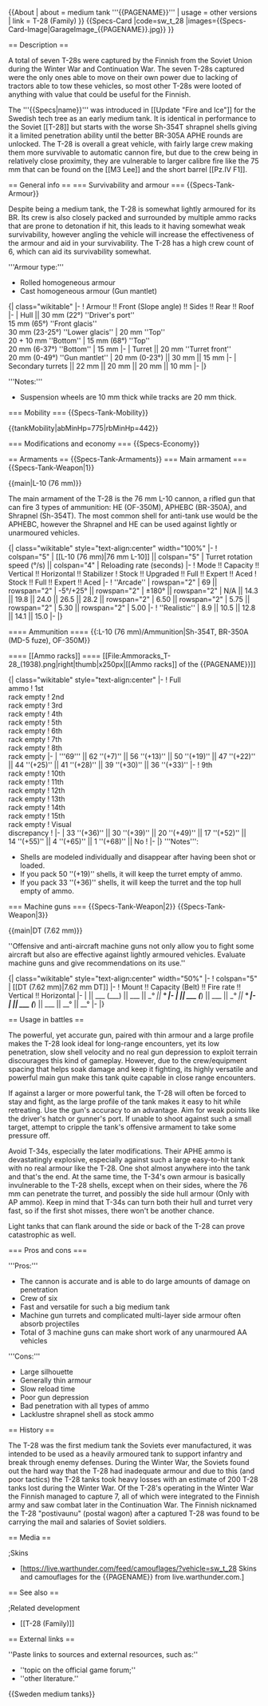 {{About
| about = medium tank '''{{PAGENAME}}'''
| usage = other versions
| link = T-28 (Family)
}}
{{Specs-Card
|code=sw_t_28
|images={{Specs-Card-Image|GarageImage_{{PAGENAME}}.jpg}}
}}

== Description ==
<!-- ''In the description, the first part should be about the history of the creation and combat usage of the vehicle, as well as its key features. In the second part, tell the reader about the ground vehicle in the game. Insert a screenshot of the vehicle, so that if the novice player does not remember the vehicle by name, he will immediately understand what kind of vehicle the article is talking about.'' -->
A total of seven T-28s were captured by the Finnish from the Soviet Union during the Winter War and Continuation War. The seven T-28s captured were the only ones able to move on their own power due to lacking of tractors able to tow these vehicles, so most other T-28s were looted of anything with value that could be useful for the Finnish.

The '''{{Specs|name}}''' was introduced in [[Update "Fire and Ice"]] for the Swedish tech tree as an early medium tank. It is identical in performance to the Soviet [[T-28]] but starts with the worse Sh-354T shrapnel shells giving it a limited penetration ability until the better BR-305A APHE rounds are unlocked. The T-28 is overall a great vehicle, with fairly large crew making them more survivable to automatic cannon fire, but due to the crew being in relatively close proximity, they are vulnerable to larger calibre fire like the 75 mm that can be found on the [[M3 Lee]] and the short barrel [[Pz.IV F1]].

== General info ==
=== Survivability and armour ===
{{Specs-Tank-Armour}}
<!-- ''Describe armour protection. Note the most well protected and key weak areas. Appreciate the layout of modules as well as the number and location of crew members. Is the level of armour protection sufficient, is the placement of modules helpful for survival in combat? If necessary use a visual template to indicate the most secure and weak zones of the armour.'' -->
Despite being a medium tank, the T-28 is somewhat lightly armoured for its BR. Its crew is also closely packed and surrounded by multiple ammo racks that are prone to detonation if hit, this leads to it having somewhat weak survivability, however angling the vehicle will increase the effectiveness of the armour and aid in your survivability. The T-28 has a high crew count of 6, which can aid its survivability somewhat.

'''Armour type:'''

* Rolled homogeneous armour
* Cast homogeneous armour (Gun mantlet)

{| class="wikitable"
|-
! Armour !! Front (Slope angle) !! Sides !! Rear !! Roof
|-
| Hull || 30 mm (22°) ''Driver's port''<br>15 mm (65°) ''Front glacis''<br>30 mm (23-25°) ''Lower glacis''
| 20 mm ''Top''<br>20 + 10 mm ''Bottom''
| 15 mm (68°) ''Top''<br>20 mm (6-37°) ''Bottom''
| 15 mm
|-
| Turret || 20 mm ''Turret front''<br>20 mm (0-49°) ''Gun mantlet''
| 20 mm (0-23°) || 30 mm || 15 mm
|-
| Secondary turrets || 22 mm || 20 mm || 20 mm || 10 mm
|-
|}

'''Notes:'''

* Suspension wheels are 10 mm thick while tracks are 20 mm thick.

=== Mobility ===
{{Specs-Tank-Mobility}}
<!-- ''Write about the mobility of the ground vehicle. Estimate the specific power and manoeuvrability, as well as the maximum speed forwards and backwards.'' -->

{{tankMobility|abMinHp=775|rbMinHp=442}}

=== Modifications and economy ===
{{Specs-Economy}}

== Armaments ==
{{Specs-Tank-Armaments}}
=== Main armament ===
{{Specs-Tank-Weapon|1}}
<!-- ''Give the reader information about the characteristics of the main gun. Assess its effectiveness in a battle based on the reloading speed, ballistics and the power of shells. Do not forget about the flexibility of the fire, that is how quickly the cannon can be aimed at the target, open fire on it and aim at another enemy. Add a link to the main article on the gun: <code><nowiki>{{main|Name of the weapon}}</nowiki></code>. Describe in general terms the ammunition available for the main gun. Give advice on how to use them and how to fill the ammunition storage.'' -->
{{main|L-10 (76 mm)}}

The main armament of the T-28 is the 76 mm L-10 cannon, a rifled gun that can fire 3 types of ammunition: HE (OF-350M), APHEBC (BR-350A), and Shrapnel (Sh-354T). The most common shell for anti-tank use would be the APHEBC, however the Shrapnel and HE can be used against lightly or unarmoured vehicles.

{| class="wikitable" style="text-align:center" width="100%"
|-
! colspan="5" | [[L-10 (76 mm)|76 mm L-10]] || colspan="5" | Turret rotation speed (°/s) || colspan="4" | Reloading rate (seconds)
|-
! Mode !! Capacity !! Vertical !! Horizontal !! Stabilizer
! Stock !! Upgraded !! Full !! Expert !! Aced
! Stock !! Full !! Expert !! Aced
|-
! ''Arcade''
| rowspan="2" | 69 || rowspan="2" | -5°/+25° || rowspan="2" | ±180° || rowspan="2" | N/A || 14.3 || 19.8 || 24.0 || 26.5 || 28.2 || rowspan="2" | 6.50 || rowspan="2" | 5.75 || rowspan="2" | 5.30 || rowspan="2" | 5.00
|-
! ''Realistic''
| 8.9 || 10.5 || 12.8 || 14.1 || 15.0
|-
|}

==== Ammunition ====
{{:L-10 (76 mm)/Ammunition|Sh-354T, BR-350A (MD-5 fuze), OF-350M}}

==== [[Ammo racks]] ====
[[File:Ammoracks_T-28_(1938).png|right|thumb|x250px|[[Ammo racks]] of the {{PAGENAME}}]]
<!-- '''Last updated:''' -->
{| class="wikitable" style="text-align:center"
|-
! Full<br>ammo
! 1st<br>rack empty
! 2nd<br>rack empty
! 3rd<br>rack empty
! 4th<br>rack empty
! 5th<br>rack empty
! 6th<br>rack empty
! 7th<br>rack empty
! 8th<br>rack empty
|-
| '''69''' || 62&nbsp;''(+7)'' || 56&nbsp;''(+13)'' || 50&nbsp;''(+19)'' || 47&nbsp;''(+22)'' || 44&nbsp;''(+25)'' || 41&nbsp;''(+28)'' || 39&nbsp;''(+30)'' || 36&nbsp;''(+33)''
|-
! 9th<br>rack empty
! 10th<br>rack empty
! 11th<br>rack empty
! 12th<br>rack empty
! 13th<br>rack empty
! 14th<br>rack empty
! 15th<br>rack empty
! Visual<br>discrepancy
!
|-
| 33&nbsp;''(+36)'' || 30&nbsp;''(+39)'' || 20&nbsp;''(+49)'' || 17&nbsp;''(+52)'' || 14&nbsp;''(+55)'' || 4&nbsp;''(+65)'' || 1&nbsp;''(+68)'' || No
!
|-
|}
'''Notes''':

* Shells are modeled individually and disappear after having been shot or loaded.
* If you pack 50&nbsp;''(+19)'' shells, it will keep the turret empty of ammo.
* If you pack 33&nbsp;''(+36)'' shells, it will keep the turret and the top hull empty of ammo.

=== Machine guns ===
{{Specs-Tank-Weapon|2}}
{{Specs-Tank-Weapon|3}}
<!-- ''Offensive and anti-aircraft machine guns not only allow you to fight some aircraft but also are effective against lightly armoured vehicles. Evaluate machine guns and give recommendations on its use.'' -->
{{main|DT (7.62 mm)}}

''Offensive and anti-aircraft machine guns not only allow you to fight some aircraft but also are effective against lightly armoured vehicles. Evaluate machine guns and give recommendations on its use.''

{| class="wikitable" style="text-align:center" width="50%"
|-
! colspan="5" | [[DT (7.62 mm)|7.62 mm DT]]
|-
! Mount !! Capacity (Belt) !! Fire rate !! Vertical !! Horizontal
|-
| || ___ (___) || ___ || __° || __°
|-
| || ___ (___) || ___ || __° || __°
|-
| || ___ (___) || ___ || __° || __°
|-
|}

== Usage in battles ==
<!-- ''Describe the tactics of playing in the vehicle, the features of using vehicles in the team and advice on tactics. Refrain from creating a "guide" - do not impose a single point of view but instead give the reader food for thought. Describe the most dangerous enemies and give recommendations on fighting them. If necessary, note the specifics of the game in different modes (AB, RB, SB).'' -->
The powerful, yet accurate gun, paired with thin armour and a large profile makes the T-28 look ideal for long-range encounters, yet its low penetration, slow shell velocity and no real gun depression to exploit terrain discourages this kind of gameplay. However, due to the crew/equipment spacing that helps soak damage and keep it fighting, its highly versatile and powerful main gun make this tank quite capable in close range encounters.

If against a larger or more powerful tank, the T-28 will often be forced to stay and fight, as the large profile of the tank makes it easy to hit while retreating. Use the gun's accuracy to an advantage. Aim for weak points like the driver's hatch or gunner's port. If unable to shoot against such a small target, attempt to cripple the tank's offensive armament to take some pressure off.

Avoid T-34s, especially the later modifications. Their APHE ammo is devastatingly explosive, especially against such a large easy-to-hit tank with no real armour like the T-28. One shot almost anywhere into the tank and that's the end. At the same time, the T-34's own armour is basically invulnerable to the T-28 shells, except when on their sides, where the 76 mm can penetrate the turret, and possibly the side hull armour (Only with AP ammo). Keep in mind that T-34s can turn both their hull and turret very fast, so if the first shot misses, there won't be another chance.

Light tanks that can flank around the side or back of the T-28 can prove catastrophic as well.

=== Pros and cons ===
<!-- ''Summarise and briefly evaluate the vehicle in terms of its characteristics and combat effectiveness. Mark its pros and cons in a bulleted list. Try not to use more than 6 points for each of the characteristics. Avoid using categorical definitions such as "bad", "good" and the like - use substitutions with softer forms such as "inadequate" and "effective".'' -->

'''Pros:'''

* The cannon is accurate and is able to do large amounts of damage on penetration
* Crew of six
* Fast and versatile for such a big medium tank
* Machine gun turrets and complicated multi-layer side armour often absorb projectiles
* Total of 3 machine guns can make short work of any unarmoured AA vehicles

'''Cons:'''

* Large silhouette
* Generally thin armour
* Slow reload time
* Poor gun depression
* Bad penetration with all types of ammo
* Lacklustre shrapnel shell as stock ammo

== History ==
<!-- ''Describe the history of the creation and combat usage of the vehicle in more detail than in the introduction. If the historical reference turns out to be too long, take it to a separate article, taking a link to the article about the vehicle and adding a block "/History" (example: <nowiki>https://wiki.warthunder.com/(Vehicle-name)/History</nowiki>) and add a link to it here using the <code>main</code> template. Be sure to reference text and sources by using <code><nowiki><ref></ref></nowiki></code>, as well as adding them at the end of the article with <code><nowiki><references /></nowiki></code>. This section may also include the vehicle's dev blog entry (if applicable) and the in-game encyclopedia description (under <code><nowiki>=== In-game description ===</nowiki></code>, also if applicable).'' -->
The T-28 was the first medium tank the Soviets ever manufactured, it was intended to be used as a heavily armoured tank to support infantry and break through enemy defenses. During the Winter War, the Soviets found out the hard way that the T-28 had inadequate armour and due to this (and poor tactics) the T-28 tanks took heavy losses with an estimate of 200 T-28 tanks lost during the Winter War. Of the T-28's operating in the Winter War the Finnish managed to capture 7, all of which were integrated to the Finnish army and saw combat later in the Continuation War. The Finnish nicknamed the T-28 "postivaunu" (postal wagon) after a captured T-28 was found to be carrying the mail and salaries of Soviet soldiers.

== Media ==
<!-- ''Excellent additions to the article would be video guides, screenshots from the game, and photos.'' -->

;Skins

* [https://live.warthunder.com/feed/camouflages/?vehicle=sw_t_28 Skins and camouflages for the {{PAGENAME}} from live.warthunder.com.]

== See also ==
<!-- ''Links to the articles on the War Thunder Wiki that you think will be useful for the reader, for example:''
* ''reference to the series of the vehicles;''
* ''links to approximate analogues of other nations and research trees.'' -->

;Related development
* [[T-28 (Family)]]

== External links ==
<!-- ''Paste links to sources and external resources, such as:''
* ''topic on the official game forum;''
* ''other literature.'' -->
''Paste links to sources and external resources, such as:''

* ''topic on the official game forum;''
* ''other literature.''

{{Sweden medium tanks}}